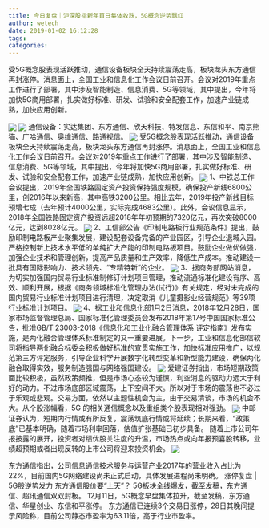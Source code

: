 ```yaml
---
title: 今日复盘｜沪深股指新年首日集体收跌，5G概念逆势飘红
author: wetech
date: 2019-01-02 16:12:28
tags: 
categories: 
---
```

受5G概念股表现活跃推动，通信设备板块全天持续震荡走高，板块龙头东方通信再封涨停。消息面上，全国工业和信息化工作会议日前召开。会议对2019年重点工作进行了部署，其中涉及智能制造、信息消费、5G等领域，其中提出，今年将加快5G商用部署，扎实做好标准、研发、试验和安全配套工作，加速产业链成熟，加快应用创新。
<!-- more -->
<img align="center" border="0" src="https://imgcdn.yicai.com/uppics/images/2019/01/61bfb310d8f864f3f4b2259f6a8a934a.jpg" />
<img align="center" border="0" src="https://imgcdn.yicai.com/uppics/images/2019/01/327518f36d9ce7ee1fd7c5ffbb0a4d15.jpg" />
通信设备：实达集团、东方通信、欣天科技、特发信息、东信和平、南京熊猫、广哈通信、奥维通信、路通视信。
<img align="center" border="0" src="https://imgcdn.yicai.com/uppics/images/2019/01/346423208a549f0ae0aab136324dff22.jpg" />
受5G概念股表现活跃推动，通信设备板块全天持续震荡走高，板块龙头东方通信再封涨停。消息面上，全国工业和信息化工作会议日前召开。会议对2019年重点工作进行了部署，其中涉及智能制造、信息消费、5G等领域，其中提出，今年将加快5G商用部署，扎实做好标准、研发、试验和安全配套工作，加速产业链成熟，加快应用创新。
<img align="center" border="0" src="https://imgcdn.yicai.com/uppics/images/2019/01/fc9745ef0a397f5fafa62ad7d52de5fc.jpg" />
1、中铁总工作会议提出，2019年全国铁路固定资产投资保持强度规模，确保投产新线6800公里，创2016年以来新高，其中高铁3200公里。相比去年，2019年投产新线目标预增七成（去年预计4000公里，实际完成4683公里）。此外，会议信息显示，2018年全国铁路固定资产投资远超2018年年初预期的7320亿元，再次突破8000亿元，达到8028亿元。
<img align="center" border="0" src="https://imgcdn.yicai.com/uppics/images/2019/01/6691c7b2c76eafec6364a84187a02c5e.jpg" />
2、工信部公告《印制电路板行业规范条件》提出，鼓励印制电路板产业聚集发展，建设配套设备完备的产业园区，引导企业退城入园。严格控制新上技术水平低的单纯扩大产能的印制电路板项目。鼓励企业做优做强，加强企业技术和管理创新，提高产品质量和生产效率，降低生产成本。推动建设一批具有国际影响力、技术领先、“专精特新”的企业。
<img align="center" border="0" src="https://imgcdn.yicai.com/uppics/images/2019/01/4fbdb05bca55e5b37c2cb61bcfa0a64d.jpg" />
3、据商务部网站消息，为切实加强国内贸易行业标准制修订计划项目管理，推动流通标准化建设有序、高效、顺利开展，根据《商务领域标准化管理办法(试行)》有关规定，经对未完成的国内贸易行业标准计划项目进行清理，决定取消《儿童摄影业经营规范》等39项行业标准计划项目。
<img align="center" border="0" src="https://imgcdn.yicai.com/uppics/images/2019/01/132a354015a6310326d4a8047b1c5bb4.jpg" />
4、据工业和信息化部1月2日消息，2018年12月28日，国家市场监督管理总局、国家标准化管理委员会发布2018年第17号中国国家标准公告，批准GB/T 23003-2018《信息化和工业化融合管理体系 评定指南》发布实施，是两化融合管理体系标准制定的又一重要进展。下一步，工业和信息化部信软司将指导两化融合标委会积极做好标准的宣贯实施工作，加快标准应用推广，以规范第三方评定服务，引导企业科学开展数字化转型变革和新型能力建设，确保两化融合取得实效，服务制造强国与网络强国建设。
<img align="center" border="0" src="https://imgcdn.yicai.com/uppics/images/2019/01/7558d595dc94be6d0029f481ac394491.jpg" />
爱建证券指出，市场短期政策面比较积极，虽然政策频推，但是市场心态较为谨慎，利空消息的驱动力远大于利好的动力。不过市场底部区域震荡，上下空间不大。所以对于市场的震荡也不必过于乐观或悲观。交易方面，依然以主题性机会为主，由于交易清谈，市场的机会不大。从个股涨幅看，5G 的相关通信概念以及重组类个股表现相对强劲。
<img align="center" border="0" src="https://imgcdn.yicai.com/uppics/images/2019/01/ca552bbfae8b5a107152a6d0393fa53f.jpg" />
中邮证券认为，短期内行情或有所反复，震荡筑底行情或将延续；长期来看，“政策底”已基本明确，随着市场利率回落，估值扩张基础已初步具备。 随着上市公司年报披露的展开，投资者对绩优股关注度的升温，市场热点或向年报预喜股转移，业绩超预期或者出现反转的上市公司将迎来投资机会。
<img align="center" border="0" src="https://imgcdn.yicai.com/uppics/images/2019/01/574737b2db7dc26107af3be49ef08f39.jpg" />
 
 
东方通信指出，公司信息通信技术服务与运营产业2017年的营业收入占比为22%，目前国内5G网络建设尚未正式启动，具体发展进程尚未明确。
涨停复盘 | 5G股逆势发力 东方通信股价要“上天”？
5G板块全线爆发，截至发稿，东方通信、超讯通信双双封板。
12月11日，5G概念早盘集体拉升，截至发稿，东方通信、华星创业、东信和平涨停。
东方通信已连续3个交易日涨停，28日其晚间提示风险称，目前公司静态市盈率为63.11倍，高于行业市盈率。

